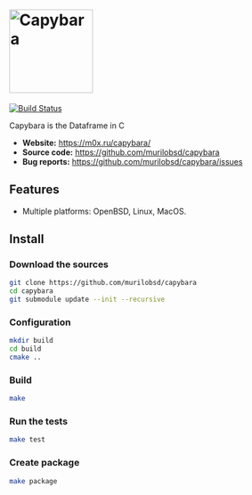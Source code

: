 # <img alt="Capybara" src="https://m0x.ru/capybara/capybara.png" height="150">

[![Build Status](https://travis-ci.org/murilobsd/capybara.svg?branch=master)](https://travis-ci.org/murilobsd/capybara)

Capybara is the Dataframe in C

- **Website:** https://m0x.ru/capybara/
- **Source code:** https://github.com/murilobsd/capybara
- **Bug reports:** https://github.com/murilobsd/capybara/issues

## Features

- Multiple platforms: OpenBSD, Linux, MacOS.

## Install

### Download the sources

```sh
git clone https://github.com/murilobsd/capybara
cd capybara
git submodule update --init --recursive
```

### Configuration

```sh
mkdir build
cd build
cmake ..
```

### Build

```sh
make
```

### Run the tests

```sh
make test
```

### Create package

```sh
make package
```
